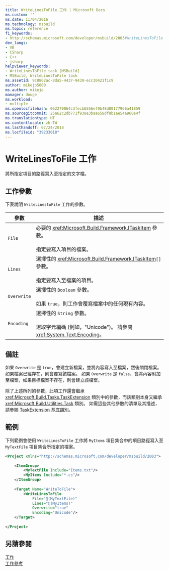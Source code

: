 ```yaml
---
title: WriteLinesToFile 工作 | Microsoft Docs
ms.custom: ''
ms.date: 11/04/2016
ms.technology: msbuild
ms.topic: reference
f1_keywords:
- http://schemas.microsoft.com/developer/msbuild/2003#WriteLinesToFile
dev_langs:
- VB
- CSharp
- C++
- jsharp
helpviewer_keywords:
- WriteLinesToFile task [MSBuild]
- MSBuild, WriteLinesToFile task
ms.assetid: 9c8862ac-8da5-4437-9430-ecc30421f1c9
author: mikejo5000
ms.author: mikejo
manager: douge
ms.workload:
- multiple
ms.openlocfilehash: 062270864c3fecb6556ef9b48d00177966a41859
ms.sourcegitcommit: 25a62c2db771f938e3baa658df8b1ae54a960e4f
ms.translationtype: HT
ms.contentlocale: zh-TW
ms.lasthandoff: 07/24/2018
ms.locfileid: "39233018"
---
```

# <a name="writelinestofile-task"></a>WriteLinesToFile 工作
將所指定項目的路徑寫入至指定的文字檔。  
  
## <a name="task-parameters"></a>工作參數  
 下表說明 `WriteLinestoFile` 工作的參數。  
  
|參數|描述|  
|---------------|-----------------|  
|`File`|必要的 <xref:Microsoft.Build.Framework.ITaskItem> 參數。<br /><br /> 指定要寫入項目的檔案。|  
|`Lines`|選擇性的 <xref:Microsoft.Build.Framework.ITaskItem>`[]` 參數。<br /><br /> 指定要寫入至檔案的項目。|  
|`Overwrite`|選擇性的 `Boolean` 參數。<br /><br /> 如果 `true`，則工作會覆寫檔案中的任何現有內容。|  
|`Encoding`|選擇性的 `String` 參數。<br /><br /> 選取字元編碼 (例如，"Unicode")。  請參閱<xref:System.Text.Encoding>。|  
  
## <a name="remarks"></a>備註  
 如果 `Overwrite` 是 `true`，會建立新檔案，並將內容寫入至檔案，然後關閉檔案。 如果檔案已經存在，則會覆寫該檔案。 如果 `Overwrite` 是 `false`，會將內容附加至檔案，如果目標檔案不存在，則會建立該檔案。  
  
 除了上述所列的參數，此項工作還會繼承 <xref:Microsoft.Build.Tasks.TaskExtension> 類別中的參數，而該類別本身又繼承 <xref:Microsoft.Build.Utilities.Task> 類別。 如需這些其他參數的清單及其描述，請參閱 [TaskExtension 基底類別](../msbuild/taskextension-base-class.md)。  
  
## <a name="example"></a>範例  
 下列範例會使用 `WriteLinesToFile` 工作將 `MyItems` 項目集合中的項目路徑寫入至 `MyTextFile` 項目集合所指定的檔案。  
  
```xml  
<Project xmlns="http://schemas.microsoft.com/developer/msbuild/2003">  
  
    <ItemGroup>  
        <MyTextFile Include="Items.txt"/>  
        <MyItems Include="*.cs"/>  
    </ItemGroup>  
  
    <Target Name="WriteToFile">  
        <WriteLinesToFile  
            File="@(MyTextFile)"  
            Lines="@(MyItems)"  
            Overwrite="true"  
            Encoding="Unicode"/>  
    </Target>  
  
</Project>  
```  
  
## <a name="see-also"></a>另請參閱  
 [工作](../msbuild/msbuild-tasks.md)   
 [工作參考](../msbuild/msbuild-task-reference.md)